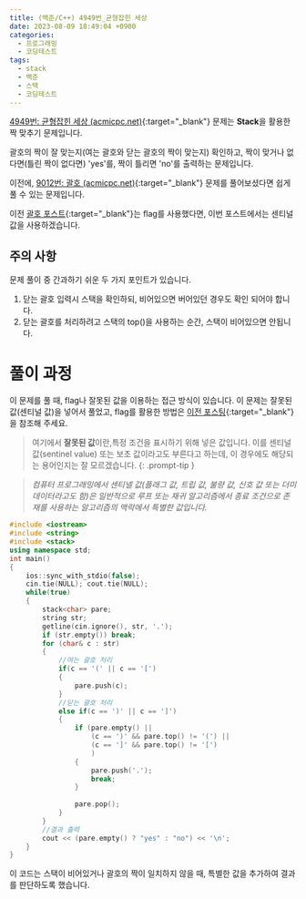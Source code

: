 ```yaml
---
title: (백준/C++) 4949번_균형잡힌 세상
date: 2023-08-09 18:49:04 +0900
categories:
  - 프로그래밍
  - 코딩테스트
tags:
  - stack
  - 백준
  - 스택
  - 코딩테스트
---
```


[4949번: 균형잡힌 세상 (acmicpc.net)](https://www.acmicpc.net/problem/4949){:target="_blank"} 문제는 <span class="keyword">**Stack**</span>을 활용한 짝 맞추기 문제입니다.

괄호의 짝이 잘 맞는지(여는 괄호와 닫는 괄호의 짝이 맞는지) 확인하고, 짝이 맞거나 없다면(틀린 짝이 없다면) 'yes'를, 짝이 틀리면 'no'를 출력하는 문제입니다.

이전에, [9012번: 괄호 (acmicpc.net)](https://www.acmicpc.net/problem/9012){:target="_blank"} 문제를 풀어보셨다면 쉽게 풀 수 있는 문제입니다.

이전 [괄호 포스트](/posts/%EB%B0%B1%EC%A4%80-9012-%EA%B4%84%ED%98%B8/){:target="_blank"}는 flag를 사용했다면, 이번 포스트에서는 센티널 값을 사용하겠습니다.
 

## 주의 사항
문제 풀이 중 간과하기 쉬운 두 가지 포인트가 있습니다.

1. 닫는 괄호 입력시 스택을 확인하되, 비어있으면 <span class="important">버어있던 경우도 확인</span> 되어야 합니다.
1. 닫는 괄호를 처리하려고 스택의 <span class="important">top()을 사용하는 순간, 스택이 비어있으면 안됩니다</span>.
 

# 풀이 과정

이 문제를 풀 때, flag나 잘못된 값을 이용하는 접근 방식이 있습니다. 이 문제는 잘못된 값(센티널 값)을 넣어서 풀었고, flag를 활용한 방법은 [이전 포스팅](/posts/%EB%B0%B1%EC%A4%80-9012-%EA%B4%84%ED%98%B8/){:target="_blank"}을 참조해 주세요.

 
> 여기에서 **잘못된 값**이란,<span class="important">특정 조건을 표시하기 위해 넣은 값</span>입니다. 이를 센티널 값(sentinel value) 또는 보초 값이라고도 부른다고 하는데, 이 경우에도 해당되는 용어인지는 잘 모르겠습니다.
{: .prompt-tip }

> *컴퓨터 프로그래밍에서 센티넬 값(플래그 값, 트립 값, 불량 값, 신호 값 또는 더미 데이터라고도 함)은 일반적으로 루프 또는 재귀 알고리즘에서 종료 조건으로 존재를 사용하는 알고리즘의 맥락에서 특별한 값입니다.*
 

```cpp
#include <iostream>
#include <string>
#include <stack>
using namespace std;
int main()
{
    ios::sync_with_stdio(false);
    cin.tie(NULL); cout.tie(NULL);
    while(true)
    {
        stack<char> pare;
        string str;
        getline(cin.ignore(), str, '.');
        if (str.empty()) break;
        for (char& c : str)
        {
            //여는 괄호 처리
            if(c == '(' || c == '[')
            {
                pare.push(c);
            }
            //닫는 괄호 처리
            else if(c == ')' || c == ']')
            {
                if (pare.empty() ||
                    (c == ')' && pare.top() != '(') ||
                    (c == ']' && pare.top() != '[')
                    )
                {
                    pare.push('.');
                    break;
                }
 
                pare.pop();
            }
        }
        //결과 출력
        cout << (pare.empty() ? "yes" : "no") << '\n';
    }
}
```

이 코드는 스택이 비어있거나 괄호의 짝이 일치하지 않을 때, 특별한 값을 추가하여 결과를 판단하도록 했습니다.
